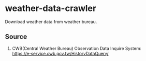 # weather-data-crawler
 Download weather data from weather bureau.
 
 ## Source
 
 1. CWB(Central Weather Bureau) Observation Data Inquire System: https://e-service.cwb.gov.tw/HistoryDataQuery/
